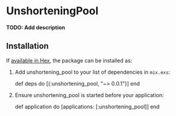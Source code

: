 # UnshorteningPool

**TODO: Add description**

## Installation

If [available in Hex](https://hex.pm/docs/publish), the package can be installed as:

  1. Add unshortening_pool to your list of dependencies in `mix.exs`:

        def deps do
          [{:unshortening_pool, "~> 0.0.1"}]
        end

  2. Ensure unshortening_pool is started before your application:

        def application do
          [applications: [:unshortening_pool]]
        end
